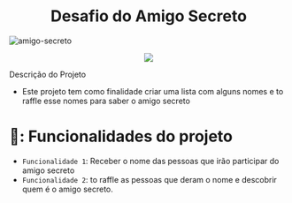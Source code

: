 <h1 align="center"> Desafio do Amigo Secreto </h1>
<img src="https://github.com/user-attachments/assets/b16afb63-feac-4d89-9367-f233403b2312" alt="amigo-secreto">
<p align="center">
<img loading="lazy" src="https://img.shields.io/badge/Status-Pronto-badge"/>
</p>

Descrição do Projeto
- Este projeto tem como finalidade criar uma lista com alguns nomes e to raffle esse nomes para saber o amigo secreto

# 🎁: Funcionalidades do projeto
- `Funcionalidade 1`: Receber o nome das pessoas que irão participar do amigo secreto
- `Funcionalidade 2`: to raffle as pessoas que deram o nome e descobrir quem é o amigo secreto.
